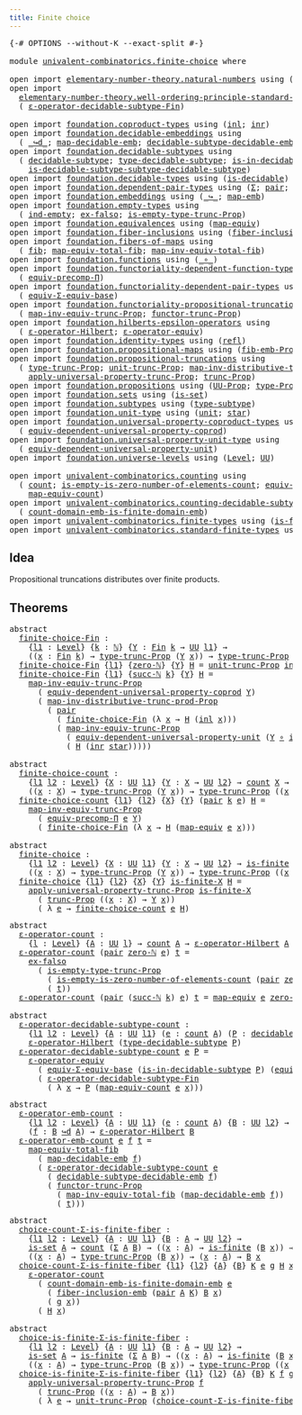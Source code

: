 ```yaml
---
title: Finite choice
---
```


<pre class="Agda"><a id="39" class="Symbol">{-#</a> <a id="43" class="Keyword">OPTIONS</a> <a id="51" class="Pragma">--without-K</a> <a id="63" class="Pragma">--exact-split</a> <a id="77" class="Symbol">#-}</a>

<a id="82" class="Keyword">module</a> <a id="89" href="univalent-combinatorics.finite-choice.html" class="Module">univalent-combinatorics.finite-choice</a> <a id="127" class="Keyword">where</a>

<a id="134" class="Keyword">open</a> <a id="139" class="Keyword">import</a> <a id="146" href="elementary-number-theory.natural-numbers.html" class="Module">elementary-number-theory.natural-numbers</a> <a id="187" class="Keyword">using</a> <a id="193" class="Symbol">(</a><a id="194" href="elementary-number-theory.natural-numbers.html#1444" class="Datatype">ℕ</a><a id="195" class="Symbol">;</a> <a id="197" href="elementary-number-theory.natural-numbers.html#1465" class="InductiveConstructor">zero-ℕ</a><a id="203" class="Symbol">;</a> <a id="205" href="elementary-number-theory.natural-numbers.html#1478" class="InductiveConstructor">succ-ℕ</a><a id="211" class="Symbol">)</a>
<a id="213" class="Keyword">open</a> <a id="218" class="Keyword">import</a>
  <a id="227" href="elementary-number-theory.well-ordering-principle-standard-finite-types.html" class="Module">elementary-number-theory.well-ordering-principle-standard-finite-types</a> <a id="298" class="Keyword">using</a>
  <a id="306" class="Symbol">(</a> <a id="308" href="elementary-number-theory.well-ordering-principle-standard-finite-types.html#8077" class="Function">ε-operator-decidable-subtype-Fin</a><a id="340" class="Symbol">)</a>

<a id="343" class="Keyword">open</a> <a id="348" class="Keyword">import</a> <a id="355" href="foundation.coproduct-types.html" class="Module">foundation.coproduct-types</a> <a id="382" class="Keyword">using</a> <a id="388" class="Symbol">(</a><a id="389" href="foundation.coproduct-types.html#1239" class="InductiveConstructor">inl</a><a id="392" class="Symbol">;</a> <a id="394" href="foundation.coproduct-types.html#1262" class="InductiveConstructor">inr</a><a id="397" class="Symbol">)</a>
<a id="399" class="Keyword">open</a> <a id="404" class="Keyword">import</a> <a id="411" href="foundation.decidable-embeddings.html" class="Module">foundation.decidable-embeddings</a> <a id="443" class="Keyword">using</a>
  <a id="451" class="Symbol">(</a> <a id="453" href="foundation.decidable-embeddings.html#3738" class="Function Operator">_↪d_</a><a id="457" class="Symbol">;</a> <a id="459" href="foundation.decidable-embeddings.html#3839" class="Function">map-decidable-emb</a><a id="476" class="Symbol">;</a> <a id="478" href="foundation.decidable-embeddings.html#6077" class="Function">decidable-subtype-decidable-emb</a><a id="509" class="Symbol">)</a>
<a id="511" class="Keyword">open</a> <a id="516" class="Keyword">import</a> <a id="523" href="foundation.decidable-subtypes.html" class="Module">foundation.decidable-subtypes</a> <a id="553" class="Keyword">using</a>
  <a id="561" class="Symbol">(</a> <a id="563" href="foundation.decidable-subtypes.html#1705" class="Function">decidable-subtype</a><a id="580" class="Symbol">;</a> <a id="582" href="foundation.decidable-subtypes.html#2693" class="Function">type-decidable-subtype</a><a id="604" class="Symbol">;</a> <a id="606" href="foundation.decidable-subtypes.html#2272" class="Function">is-in-decidable-subtype</a><a id="629" class="Symbol">;</a>
    <a id="635" href="foundation.decidable-subtypes.html#2073" class="Function">is-decidable-subtype-subtype-decidable-subtype</a><a id="681" class="Symbol">)</a>
<a id="683" class="Keyword">open</a> <a id="688" class="Keyword">import</a> <a id="695" href="foundation.decidable-types.html" class="Module">foundation.decidable-types</a> <a id="722" class="Keyword">using</a> <a id="728" class="Symbol">(</a><a id="729" href="foundation.decidable-types.html#1905" class="Function">is-decidable</a><a id="741" class="Symbol">)</a>
<a id="743" class="Keyword">open</a> <a id="748" class="Keyword">import</a> <a id="755" href="foundation.dependent-pair-types.html" class="Module">foundation.dependent-pair-types</a> <a id="787" class="Keyword">using</a> <a id="793" class="Symbol">(</a><a id="794" href="foundation-core.dependent-pair-types.html#502" class="Record">Σ</a><a id="795" class="Symbol">;</a> <a id="797" href="foundation-core.dependent-pair-types.html#575" class="InductiveConstructor">pair</a><a id="801" class="Symbol">;</a> <a id="803" href="foundation-core.dependent-pair-types.html#592" class="Field">pr1</a><a id="806" class="Symbol">;</a> <a id="808" href="foundation-core.dependent-pair-types.html#604" class="Field">pr2</a><a id="811" class="Symbol">)</a>
<a id="813" class="Keyword">open</a> <a id="818" class="Keyword">import</a> <a id="825" href="foundation.embeddings.html" class="Module">foundation.embeddings</a> <a id="847" class="Keyword">using</a> <a id="853" class="Symbol">(</a><a id="854" href="foundation-core.embeddings.html#1061" class="Function Operator">_↪_</a><a id="857" class="Symbol">;</a> <a id="859" href="foundation-core.embeddings.html#1204" class="Function">map-emb</a><a id="866" class="Symbol">)</a>
<a id="868" class="Keyword">open</a> <a id="873" class="Keyword">import</a> <a id="880" href="foundation.empty-types.html" class="Module">foundation.empty-types</a> <a id="903" class="Keyword">using</a>
  <a id="911" class="Symbol">(</a> <a id="913" href="foundation-core.empty-types.html#1068" class="Function">ind-empty</a><a id="922" class="Symbol">;</a> <a id="924" href="foundation-core.empty-types.html#1147" class="Function">ex-falso</a><a id="932" class="Symbol">;</a> <a id="934" href="foundation.empty-types.html#2073" class="Function">is-empty-type-trunc-Prop</a><a id="958" class="Symbol">)</a>
<a id="960" class="Keyword">open</a> <a id="965" class="Keyword">import</a> <a id="972" href="foundation.equivalences.html" class="Module">foundation.equivalences</a> <a id="996" class="Keyword">using</a> <a id="1002" class="Symbol">(</a><a id="1003" href="foundation-core.equivalences.html#1808" class="Function">map-equiv</a><a id="1012" class="Symbol">)</a>
<a id="1014" class="Keyword">open</a> <a id="1019" class="Keyword">import</a> <a id="1026" href="foundation.fiber-inclusions.html" class="Module">foundation.fiber-inclusions</a> <a id="1054" class="Keyword">using</a> <a id="1060" class="Symbol">(</a><a id="1061" href="foundation.fiber-inclusions.html#4329" class="Function">fiber-inclusion-emb</a><a id="1080" class="Symbol">)</a>
<a id="1082" class="Keyword">open</a> <a id="1087" class="Keyword">import</a> <a id="1094" href="foundation.fibers-of-maps.html" class="Module">foundation.fibers-of-maps</a> <a id="1120" class="Keyword">using</a>
  <a id="1128" class="Symbol">(</a> <a id="1130" href="foundation-core.fibers-of-maps.html#929" class="Function">fib</a><a id="1133" class="Symbol">;</a> <a id="1135" href="foundation-core.fibers-of-maps.html#4156" class="Function">map-equiv-total-fib</a><a id="1154" class="Symbol">;</a> <a id="1156" href="foundation-core.fibers-of-maps.html#4356" class="Function">map-inv-equiv-total-fib</a><a id="1179" class="Symbol">)</a>
<a id="1181" class="Keyword">open</a> <a id="1186" class="Keyword">import</a> <a id="1193" href="foundation.functions.html" class="Module">foundation.functions</a> <a id="1214" class="Keyword">using</a> <a id="1220" class="Symbol">(</a><a id="1221" href="foundation-core.functions.html#407" class="Function Operator">_∘_</a><a id="1224" class="Symbol">)</a>
<a id="1226" class="Keyword">open</a> <a id="1231" class="Keyword">import</a> <a id="1238" href="foundation.functoriality-dependent-function-types.html" class="Module">foundation.functoriality-dependent-function-types</a> <a id="1288" class="Keyword">using</a>
  <a id="1296" class="Symbol">(</a> <a id="1298" href="foundation-core.functoriality-dependent-function-types.html#3822" class="Function">equiv-precomp-Π</a><a id="1313" class="Symbol">)</a>
<a id="1315" class="Keyword">open</a> <a id="1320" class="Keyword">import</a> <a id="1327" href="foundation.functoriality-dependent-pair-types.html" class="Module">foundation.functoriality-dependent-pair-types</a> <a id="1373" class="Keyword">using</a>
  <a id="1381" class="Symbol">(</a> <a id="1383" href="foundation-core.functoriality-dependent-pair-types.html#9501" class="Function">equiv-Σ-equiv-base</a><a id="1401" class="Symbol">)</a>
<a id="1403" class="Keyword">open</a> <a id="1408" class="Keyword">import</a> <a id="1415" href="foundation.functoriality-propositional-truncation.html" class="Module">foundation.functoriality-propositional-truncation</a> <a id="1465" class="Keyword">using</a>
  <a id="1473" class="Symbol">(</a> <a id="1475" href="foundation.functoriality-propositional-truncation.html#3489" class="Function">map-inv-equiv-trunc-Prop</a><a id="1499" class="Symbol">;</a> <a id="1501" href="foundation.functoriality-propositional-truncation.html#1451" class="Function">functor-trunc-Prop</a><a id="1519" class="Symbol">)</a>
<a id="1521" class="Keyword">open</a> <a id="1526" class="Keyword">import</a> <a id="1533" href="foundation.hilberts-epsilon-operators.html" class="Module">foundation.hilberts-epsilon-operators</a> <a id="1571" class="Keyword">using</a>
  <a id="1579" class="Symbol">(</a> <a id="1581" href="foundation.hilberts-epsilon-operators.html#679" class="Function">ε-operator-Hilbert</a><a id="1599" class="Symbol">;</a> <a id="1601" href="foundation.hilberts-epsilon-operators.html#875" class="Function">ε-operator-equiv</a><a id="1617" class="Symbol">)</a>
<a id="1619" class="Keyword">open</a> <a id="1624" class="Keyword">import</a> <a id="1631" href="foundation.identity-types.html" class="Module">foundation.identity-types</a> <a id="1657" class="Keyword">using</a> <a id="1663" class="Symbol">(</a><a id="1664" href="foundation-core.identity-types.html#1807" class="InductiveConstructor">refl</a><a id="1668" class="Symbol">)</a>
<a id="1670" class="Keyword">open</a> <a id="1675" class="Keyword">import</a> <a id="1682" href="foundation.propositional-maps.html" class="Module">foundation.propositional-maps</a> <a id="1712" class="Keyword">using</a> <a id="1718" class="Symbol">(</a><a id="1719" href="foundation-core.propositional-maps.html#2460" class="Function">fib-emb-Prop</a><a id="1731" class="Symbol">)</a>
<a id="1733" class="Keyword">open</a> <a id="1738" class="Keyword">import</a> <a id="1745" href="foundation.propositional-truncations.html" class="Module">foundation.propositional-truncations</a> <a id="1782" class="Keyword">using</a>
  <a id="1790" class="Symbol">(</a> <a id="1792" href="foundation.propositional-truncations.html#2012" class="Function">type-trunc-Prop</a><a id="1807" class="Symbol">;</a> <a id="1809" href="foundation.propositional-truncations.html#2096" class="Function">unit-trunc-Prop</a><a id="1824" class="Symbol">;</a> <a id="1826" href="foundation.propositional-truncations.html#9561" class="Function">map-inv-distributive-trunc-prod-Prop</a><a id="1862" class="Symbol">;</a>
    <a id="1868" href="foundation.propositional-truncations.html#5581" class="Function">apply-universal-property-trunc-Prop</a><a id="1903" class="Symbol">;</a> <a id="1905" href="foundation.propositional-truncations.html#2510" class="Function">trunc-Prop</a><a id="1915" class="Symbol">)</a>
<a id="1917" class="Keyword">open</a> <a id="1922" class="Keyword">import</a> <a id="1929" href="foundation.propositions.html" class="Module">foundation.propositions</a> <a id="1953" class="Keyword">using</a> <a id="1959" class="Symbol">(</a><a id="1960" href="foundation-core.propositions.html#1380" class="Function">UU-Prop</a><a id="1967" class="Symbol">;</a> <a id="1969" href="foundation-core.propositions.html#1482" class="Function">type-Prop</a><a id="1978" class="Symbol">)</a>
<a id="1980" class="Keyword">open</a> <a id="1985" class="Keyword">import</a> <a id="1992" href="foundation.sets.html" class="Module">foundation.sets</a> <a id="2008" class="Keyword">using</a> <a id="2014" class="Symbol">(</a><a id="2015" href="foundation-core.sets.html#1100" class="Function">is-set</a><a id="2021" class="Symbol">)</a>
<a id="2023" class="Keyword">open</a> <a id="2028" class="Keyword">import</a> <a id="2035" href="foundation.subtypes.html" class="Module">foundation.subtypes</a> <a id="2055" class="Keyword">using</a> <a id="2061" class="Symbol">(</a><a id="2062" href="foundation-core.subtypes.html#2542" class="Function">type-subtype</a><a id="2074" class="Symbol">)</a>
<a id="2076" class="Keyword">open</a> <a id="2081" class="Keyword">import</a> <a id="2088" href="foundation.unit-type.html" class="Module">foundation.unit-type</a> <a id="2109" class="Keyword">using</a> <a id="2115" class="Symbol">(</a><a id="2116" href="foundation.unit-type.html#1075" class="Datatype">unit</a><a id="2120" class="Symbol">;</a> <a id="2122" href="foundation.unit-type.html#1099" class="InductiveConstructor">star</a><a id="2126" class="Symbol">)</a>
<a id="2128" class="Keyword">open</a> <a id="2133" class="Keyword">import</a> <a id="2140" href="foundation.universal-property-coproduct-types.html" class="Module">foundation.universal-property-coproduct-types</a> <a id="2186" class="Keyword">using</a>
  <a id="2194" class="Symbol">(</a> <a id="2196" href="foundation.universal-property-coproduct-types.html#1636" class="Function">equiv-dependent-universal-property-coprod</a><a id="2237" class="Symbol">)</a>
<a id="2239" class="Keyword">open</a> <a id="2244" class="Keyword">import</a> <a id="2251" href="foundation.universal-property-unit-type.html" class="Module">foundation.universal-property-unit-type</a> <a id="2291" class="Keyword">using</a>
  <a id="2299" class="Symbol">(</a> <a id="2301" href="foundation.universal-property-unit-type.html#1671" class="Function">equiv-dependent-universal-property-unit</a><a id="2340" class="Symbol">)</a>
<a id="2342" class="Keyword">open</a> <a id="2347" class="Keyword">import</a> <a id="2354" href="foundation.universe-levels.html" class="Module">foundation.universe-levels</a> <a id="2381" class="Keyword">using</a> <a id="2387" class="Symbol">(</a><a id="2388" href="Agda.Primitive.html#597" class="Postulate">Level</a><a id="2393" class="Symbol">;</a> <a id="2395" href="foundation-core.universe-levels.html#222" class="Primitive">UU</a><a id="2397" class="Symbol">)</a>

<a id="2400" class="Keyword">open</a> <a id="2405" class="Keyword">import</a> <a id="2412" href="univalent-combinatorics.counting.html" class="Module">univalent-combinatorics.counting</a> <a id="2445" class="Keyword">using</a>
  <a id="2453" class="Symbol">(</a> <a id="2455" href="univalent-combinatorics.counting.html#1901" class="Function">count</a><a id="2460" class="Symbol">;</a> <a id="2462" href="univalent-combinatorics.counting.html#4160" class="Function">is-empty-is-zero-number-of-elements-count</a><a id="2503" class="Symbol">;</a> <a id="2505" href="univalent-combinatorics.counting.html#2098" class="Function">equiv-count</a><a id="2516" class="Symbol">;</a>
    <a id="2522" href="univalent-combinatorics.counting.html#2172" class="Function">map-equiv-count</a><a id="2537" class="Symbol">)</a>
<a id="2539" class="Keyword">open</a> <a id="2544" class="Keyword">import</a> <a id="2551" href="univalent-combinatorics.counting-decidable-subtypes.html" class="Module">univalent-combinatorics.counting-decidable-subtypes</a> <a id="2603" class="Keyword">using</a>
  <a id="2611" class="Symbol">(</a> <a id="2613" href="univalent-combinatorics.counting-decidable-subtypes.html#6606" class="Function">count-domain-emb-is-finite-domain-emb</a><a id="2650" class="Symbol">)</a>
<a id="2652" class="Keyword">open</a> <a id="2657" class="Keyword">import</a> <a id="2664" href="univalent-combinatorics.finite-types.html" class="Module">univalent-combinatorics.finite-types</a> <a id="2701" class="Keyword">using</a> <a id="2707" class="Symbol">(</a><a id="2708" href="univalent-combinatorics.finite-types.html#4248" class="Function">is-finite</a><a id="2717" class="Symbol">)</a>
<a id="2719" class="Keyword">open</a> <a id="2724" class="Keyword">import</a> <a id="2731" href="univalent-combinatorics.standard-finite-types.html" class="Module">univalent-combinatorics.standard-finite-types</a> <a id="2777" class="Keyword">using</a> <a id="2783" class="Symbol">(</a><a id="2784" href="univalent-combinatorics.standard-finite-types.html#2149" class="Function">Fin</a><a id="2787" class="Symbol">;</a> <a id="2789" href="univalent-combinatorics.standard-finite-types.html#7083" class="Function">zero-Fin</a><a id="2797" class="Symbol">)</a>
</pre>
## Idea

Propositional truncations distributes over finite products.

## Theorems

<pre class="Agda"><a id="2895" class="Keyword">abstract</a>
  <a id="finite-choice-Fin"></a><a id="2906" href="univalent-combinatorics.finite-choice.html#2906" class="Function">finite-choice-Fin</a> <a id="2924" class="Symbol">:</a>
    <a id="2930" class="Symbol">{</a><a id="2931" href="univalent-combinatorics.finite-choice.html#2931" class="Bound">l1</a> <a id="2934" class="Symbol">:</a> <a id="2936" href="Agda.Primitive.html#597" class="Postulate">Level</a><a id="2941" class="Symbol">}</a> <a id="2943" class="Symbol">{</a><a id="2944" href="univalent-combinatorics.finite-choice.html#2944" class="Bound">k</a> <a id="2946" class="Symbol">:</a> <a id="2948" href="elementary-number-theory.natural-numbers.html#1444" class="Datatype">ℕ</a><a id="2949" class="Symbol">}</a> <a id="2951" class="Symbol">{</a><a id="2952" href="univalent-combinatorics.finite-choice.html#2952" class="Bound">Y</a> <a id="2954" class="Symbol">:</a> <a id="2956" href="univalent-combinatorics.standard-finite-types.html#2149" class="Function">Fin</a> <a id="2960" href="univalent-combinatorics.finite-choice.html#2944" class="Bound">k</a> <a id="2962" class="Symbol">→</a> <a id="2964" href="foundation-core.universe-levels.html#222" class="Primitive">UU</a> <a id="2967" href="univalent-combinatorics.finite-choice.html#2931" class="Bound">l1</a><a id="2969" class="Symbol">}</a> <a id="2971" class="Symbol">→</a>
    <a id="2977" class="Symbol">((</a><a id="2979" href="univalent-combinatorics.finite-choice.html#2979" class="Bound">x</a> <a id="2981" class="Symbol">:</a> <a id="2983" href="univalent-combinatorics.standard-finite-types.html#2149" class="Function">Fin</a> <a id="2987" href="univalent-combinatorics.finite-choice.html#2944" class="Bound">k</a><a id="2988" class="Symbol">)</a> <a id="2990" class="Symbol">→</a> <a id="2992" href="foundation.propositional-truncations.html#2012" class="Function">type-trunc-Prop</a> <a id="3008" class="Symbol">(</a><a id="3009" href="univalent-combinatorics.finite-choice.html#2952" class="Bound">Y</a> <a id="3011" href="univalent-combinatorics.finite-choice.html#2979" class="Bound">x</a><a id="3012" class="Symbol">))</a> <a id="3015" class="Symbol">→</a> <a id="3017" href="foundation.propositional-truncations.html#2012" class="Function">type-trunc-Prop</a> <a id="3033" class="Symbol">((</a><a id="3035" href="univalent-combinatorics.finite-choice.html#3035" class="Bound">x</a> <a id="3037" class="Symbol">:</a> <a id="3039" href="univalent-combinatorics.standard-finite-types.html#2149" class="Function">Fin</a> <a id="3043" href="univalent-combinatorics.finite-choice.html#2944" class="Bound">k</a><a id="3044" class="Symbol">)</a> <a id="3046" class="Symbol">→</a> <a id="3048" href="univalent-combinatorics.finite-choice.html#2952" class="Bound">Y</a> <a id="3050" href="univalent-combinatorics.finite-choice.html#3035" class="Bound">x</a><a id="3051" class="Symbol">)</a>
  <a id="3055" href="univalent-combinatorics.finite-choice.html#2906" class="Function">finite-choice-Fin</a> <a id="3073" class="Symbol">{</a><a id="3074" href="univalent-combinatorics.finite-choice.html#3074" class="Bound">l1</a><a id="3076" class="Symbol">}</a> <a id="3078" class="Symbol">{</a><a id="3079" href="elementary-number-theory.natural-numbers.html#1465" class="InductiveConstructor">zero-ℕ</a><a id="3085" class="Symbol">}</a> <a id="3087" class="Symbol">{</a><a id="3088" href="univalent-combinatorics.finite-choice.html#3088" class="Bound">Y</a><a id="3089" class="Symbol">}</a> <a id="3091" href="univalent-combinatorics.finite-choice.html#3091" class="Bound">H</a> <a id="3093" class="Symbol">=</a> <a id="3095" href="foundation.propositional-truncations.html#2096" class="Function">unit-trunc-Prop</a> <a id="3111" href="foundation-core.empty-types.html#1068" class="Function">ind-empty</a>
  <a id="3123" href="univalent-combinatorics.finite-choice.html#2906" class="Function">finite-choice-Fin</a> <a id="3141" class="Symbol">{</a><a id="3142" href="univalent-combinatorics.finite-choice.html#3142" class="Bound">l1</a><a id="3144" class="Symbol">}</a> <a id="3146" class="Symbol">{</a><a id="3147" href="elementary-number-theory.natural-numbers.html#1478" class="InductiveConstructor">succ-ℕ</a> <a id="3154" href="univalent-combinatorics.finite-choice.html#3154" class="Bound">k</a><a id="3155" class="Symbol">}</a> <a id="3157" class="Symbol">{</a><a id="3158" href="univalent-combinatorics.finite-choice.html#3158" class="Bound">Y</a><a id="3159" class="Symbol">}</a> <a id="3161" href="univalent-combinatorics.finite-choice.html#3161" class="Bound">H</a> <a id="3163" class="Symbol">=</a>
    <a id="3169" href="foundation.functoriality-propositional-truncation.html#3489" class="Function">map-inv-equiv-trunc-Prop</a>
      <a id="3200" class="Symbol">(</a> <a id="3202" href="foundation.universal-property-coproduct-types.html#1636" class="Function">equiv-dependent-universal-property-coprod</a> <a id="3244" href="univalent-combinatorics.finite-choice.html#3158" class="Bound">Y</a><a id="3245" class="Symbol">)</a>
      <a id="3253" class="Symbol">(</a> <a id="3255" href="foundation.propositional-truncations.html#9561" class="Function">map-inv-distributive-trunc-prod-Prop</a>
        <a id="3300" class="Symbol">(</a> <a id="3302" href="foundation-core.dependent-pair-types.html#575" class="InductiveConstructor">pair</a>
          <a id="3317" class="Symbol">(</a> <a id="3319" href="univalent-combinatorics.finite-choice.html#2906" class="Function">finite-choice-Fin</a> <a id="3337" class="Symbol">(λ</a> <a id="3340" href="univalent-combinatorics.finite-choice.html#3340" class="Bound">x</a> <a id="3342" class="Symbol">→</a> <a id="3344" href="univalent-combinatorics.finite-choice.html#3161" class="Bound">H</a> <a id="3346" class="Symbol">(</a><a id="3347" href="foundation.coproduct-types.html#1239" class="InductiveConstructor">inl</a> <a id="3351" href="univalent-combinatorics.finite-choice.html#3340" class="Bound">x</a><a id="3352" class="Symbol">)))</a>
          <a id="3366" class="Symbol">(</a> <a id="3368" href="foundation.functoriality-propositional-truncation.html#3489" class="Function">map-inv-equiv-trunc-Prop</a>
            <a id="3405" class="Symbol">(</a> <a id="3407" href="foundation.universal-property-unit-type.html#1671" class="Function">equiv-dependent-universal-property-unit</a> <a id="3447" class="Symbol">(</a><a id="3448" href="univalent-combinatorics.finite-choice.html#3158" class="Bound">Y</a> <a id="3450" href="foundation-core.functions.html#407" class="Function Operator">∘</a> <a id="3452" href="foundation.coproduct-types.html#1262" class="InductiveConstructor">inr</a><a id="3455" class="Symbol">))</a>
            <a id="3470" class="Symbol">(</a> <a id="3472" href="univalent-combinatorics.finite-choice.html#3161" class="Bound">H</a> <a id="3474" class="Symbol">(</a><a id="3475" href="foundation.coproduct-types.html#1262" class="InductiveConstructor">inr</a> <a id="3479" href="foundation.unit-type.html#1099" class="InductiveConstructor">star</a><a id="3483" class="Symbol">)))))</a>

<a id="3490" class="Keyword">abstract</a>
  <a id="finite-choice-count"></a><a id="3501" href="univalent-combinatorics.finite-choice.html#3501" class="Function">finite-choice-count</a> <a id="3521" class="Symbol">:</a>
    <a id="3527" class="Symbol">{</a><a id="3528" href="univalent-combinatorics.finite-choice.html#3528" class="Bound">l1</a> <a id="3531" href="univalent-combinatorics.finite-choice.html#3531" class="Bound">l2</a> <a id="3534" class="Symbol">:</a> <a id="3536" href="Agda.Primitive.html#597" class="Postulate">Level</a><a id="3541" class="Symbol">}</a> <a id="3543" class="Symbol">{</a><a id="3544" href="univalent-combinatorics.finite-choice.html#3544" class="Bound">X</a> <a id="3546" class="Symbol">:</a> <a id="3548" href="foundation-core.universe-levels.html#222" class="Primitive">UU</a> <a id="3551" href="univalent-combinatorics.finite-choice.html#3528" class="Bound">l1</a><a id="3553" class="Symbol">}</a> <a id="3555" class="Symbol">{</a><a id="3556" href="univalent-combinatorics.finite-choice.html#3556" class="Bound">Y</a> <a id="3558" class="Symbol">:</a> <a id="3560" href="univalent-combinatorics.finite-choice.html#3544" class="Bound">X</a> <a id="3562" class="Symbol">→</a> <a id="3564" href="foundation-core.universe-levels.html#222" class="Primitive">UU</a> <a id="3567" href="univalent-combinatorics.finite-choice.html#3531" class="Bound">l2</a><a id="3569" class="Symbol">}</a> <a id="3571" class="Symbol">→</a> <a id="3573" href="univalent-combinatorics.counting.html#1901" class="Function">count</a> <a id="3579" href="univalent-combinatorics.finite-choice.html#3544" class="Bound">X</a> <a id="3581" class="Symbol">→</a>
    <a id="3587" class="Symbol">((</a><a id="3589" href="univalent-combinatorics.finite-choice.html#3589" class="Bound">x</a> <a id="3591" class="Symbol">:</a> <a id="3593" href="univalent-combinatorics.finite-choice.html#3544" class="Bound">X</a><a id="3594" class="Symbol">)</a> <a id="3596" class="Symbol">→</a> <a id="3598" href="foundation.propositional-truncations.html#2012" class="Function">type-trunc-Prop</a> <a id="3614" class="Symbol">(</a><a id="3615" href="univalent-combinatorics.finite-choice.html#3556" class="Bound">Y</a> <a id="3617" href="univalent-combinatorics.finite-choice.html#3589" class="Bound">x</a><a id="3618" class="Symbol">))</a> <a id="3621" class="Symbol">→</a> <a id="3623" href="foundation.propositional-truncations.html#2012" class="Function">type-trunc-Prop</a> <a id="3639" class="Symbol">((</a><a id="3641" href="univalent-combinatorics.finite-choice.html#3641" class="Bound">x</a> <a id="3643" class="Symbol">:</a> <a id="3645" href="univalent-combinatorics.finite-choice.html#3544" class="Bound">X</a><a id="3646" class="Symbol">)</a> <a id="3648" class="Symbol">→</a> <a id="3650" href="univalent-combinatorics.finite-choice.html#3556" class="Bound">Y</a> <a id="3652" href="univalent-combinatorics.finite-choice.html#3641" class="Bound">x</a><a id="3653" class="Symbol">)</a>
  <a id="3657" href="univalent-combinatorics.finite-choice.html#3501" class="Function">finite-choice-count</a> <a id="3677" class="Symbol">{</a><a id="3678" href="univalent-combinatorics.finite-choice.html#3678" class="Bound">l1</a><a id="3680" class="Symbol">}</a> <a id="3682" class="Symbol">{</a><a id="3683" href="univalent-combinatorics.finite-choice.html#3683" class="Bound">l2</a><a id="3685" class="Symbol">}</a> <a id="3687" class="Symbol">{</a><a id="3688" href="univalent-combinatorics.finite-choice.html#3688" class="Bound">X</a><a id="3689" class="Symbol">}</a> <a id="3691" class="Symbol">{</a><a id="3692" href="univalent-combinatorics.finite-choice.html#3692" class="Bound">Y</a><a id="3693" class="Symbol">}</a> <a id="3695" class="Symbol">(</a><a id="3696" href="foundation-core.dependent-pair-types.html#575" class="InductiveConstructor">pair</a> <a id="3701" href="univalent-combinatorics.finite-choice.html#3701" class="Bound">k</a> <a id="3703" href="univalent-combinatorics.finite-choice.html#3703" class="Bound">e</a><a id="3704" class="Symbol">)</a> <a id="3706" href="univalent-combinatorics.finite-choice.html#3706" class="Bound">H</a> <a id="3708" class="Symbol">=</a>
    <a id="3714" href="foundation.functoriality-propositional-truncation.html#3489" class="Function">map-inv-equiv-trunc-Prop</a>
      <a id="3745" class="Symbol">(</a> <a id="3747" href="foundation-core.functoriality-dependent-function-types.html#3822" class="Function">equiv-precomp-Π</a> <a id="3763" href="univalent-combinatorics.finite-choice.html#3703" class="Bound">e</a> <a id="3765" href="univalent-combinatorics.finite-choice.html#3692" class="Bound">Y</a><a id="3766" class="Symbol">)</a>
      <a id="3774" class="Symbol">(</a> <a id="3776" href="univalent-combinatorics.finite-choice.html#2906" class="Function">finite-choice-Fin</a> <a id="3794" class="Symbol">(λ</a> <a id="3797" href="univalent-combinatorics.finite-choice.html#3797" class="Bound">x</a> <a id="3799" class="Symbol">→</a> <a id="3801" href="univalent-combinatorics.finite-choice.html#3706" class="Bound">H</a> <a id="3803" class="Symbol">(</a><a id="3804" href="foundation-core.equivalences.html#1808" class="Function">map-equiv</a> <a id="3814" href="univalent-combinatorics.finite-choice.html#3703" class="Bound">e</a> <a id="3816" href="univalent-combinatorics.finite-choice.html#3797" class="Bound">x</a><a id="3817" class="Symbol">)))</a>

<a id="3822" class="Keyword">abstract</a>
  <a id="finite-choice"></a><a id="3833" href="univalent-combinatorics.finite-choice.html#3833" class="Function">finite-choice</a> <a id="3847" class="Symbol">:</a>
    <a id="3853" class="Symbol">{</a><a id="3854" href="univalent-combinatorics.finite-choice.html#3854" class="Bound">l1</a> <a id="3857" href="univalent-combinatorics.finite-choice.html#3857" class="Bound">l2</a> <a id="3860" class="Symbol">:</a> <a id="3862" href="Agda.Primitive.html#597" class="Postulate">Level</a><a id="3867" class="Symbol">}</a> <a id="3869" class="Symbol">{</a><a id="3870" href="univalent-combinatorics.finite-choice.html#3870" class="Bound">X</a> <a id="3872" class="Symbol">:</a> <a id="3874" href="foundation-core.universe-levels.html#222" class="Primitive">UU</a> <a id="3877" href="univalent-combinatorics.finite-choice.html#3854" class="Bound">l1</a><a id="3879" class="Symbol">}</a> <a id="3881" class="Symbol">{</a><a id="3882" href="univalent-combinatorics.finite-choice.html#3882" class="Bound">Y</a> <a id="3884" class="Symbol">:</a> <a id="3886" href="univalent-combinatorics.finite-choice.html#3870" class="Bound">X</a> <a id="3888" class="Symbol">→</a> <a id="3890" href="foundation-core.universe-levels.html#222" class="Primitive">UU</a> <a id="3893" href="univalent-combinatorics.finite-choice.html#3857" class="Bound">l2</a><a id="3895" class="Symbol">}</a> <a id="3897" class="Symbol">→</a> <a id="3899" href="univalent-combinatorics.finite-types.html#4248" class="Function">is-finite</a> <a id="3909" href="univalent-combinatorics.finite-choice.html#3870" class="Bound">X</a> <a id="3911" class="Symbol">→</a>
    <a id="3917" class="Symbol">((</a><a id="3919" href="univalent-combinatorics.finite-choice.html#3919" class="Bound">x</a> <a id="3921" class="Symbol">:</a> <a id="3923" href="univalent-combinatorics.finite-choice.html#3870" class="Bound">X</a><a id="3924" class="Symbol">)</a> <a id="3926" class="Symbol">→</a> <a id="3928" href="foundation.propositional-truncations.html#2012" class="Function">type-trunc-Prop</a> <a id="3944" class="Symbol">(</a><a id="3945" href="univalent-combinatorics.finite-choice.html#3882" class="Bound">Y</a> <a id="3947" href="univalent-combinatorics.finite-choice.html#3919" class="Bound">x</a><a id="3948" class="Symbol">))</a> <a id="3951" class="Symbol">→</a> <a id="3953" href="foundation.propositional-truncations.html#2012" class="Function">type-trunc-Prop</a> <a id="3969" class="Symbol">((</a><a id="3971" href="univalent-combinatorics.finite-choice.html#3971" class="Bound">x</a> <a id="3973" class="Symbol">:</a> <a id="3975" href="univalent-combinatorics.finite-choice.html#3870" class="Bound">X</a><a id="3976" class="Symbol">)</a> <a id="3978" class="Symbol">→</a> <a id="3980" href="univalent-combinatorics.finite-choice.html#3882" class="Bound">Y</a> <a id="3982" href="univalent-combinatorics.finite-choice.html#3971" class="Bound">x</a><a id="3983" class="Symbol">)</a>
  <a id="3987" href="univalent-combinatorics.finite-choice.html#3833" class="Function">finite-choice</a> <a id="4001" class="Symbol">{</a><a id="4002" href="univalent-combinatorics.finite-choice.html#4002" class="Bound">l1</a><a id="4004" class="Symbol">}</a> <a id="4006" class="Symbol">{</a><a id="4007" href="univalent-combinatorics.finite-choice.html#4007" class="Bound">l2</a><a id="4009" class="Symbol">}</a> <a id="4011" class="Symbol">{</a><a id="4012" href="univalent-combinatorics.finite-choice.html#4012" class="Bound">X</a><a id="4013" class="Symbol">}</a> <a id="4015" class="Symbol">{</a><a id="4016" href="univalent-combinatorics.finite-choice.html#4016" class="Bound">Y</a><a id="4017" class="Symbol">}</a> <a id="4019" href="univalent-combinatorics.finite-choice.html#4019" class="Bound">is-finite-X</a> <a id="4031" href="univalent-combinatorics.finite-choice.html#4031" class="Bound">H</a> <a id="4033" class="Symbol">=</a>
    <a id="4039" href="foundation.propositional-truncations.html#5581" class="Function">apply-universal-property-trunc-Prop</a> <a id="4075" href="univalent-combinatorics.finite-choice.html#4019" class="Bound">is-finite-X</a>
      <a id="4093" class="Symbol">(</a> <a id="4095" href="foundation.propositional-truncations.html#2510" class="Function">trunc-Prop</a> <a id="4106" class="Symbol">((</a><a id="4108" href="univalent-combinatorics.finite-choice.html#4108" class="Bound">x</a> <a id="4110" class="Symbol">:</a> <a id="4112" href="univalent-combinatorics.finite-choice.html#4012" class="Bound">X</a><a id="4113" class="Symbol">)</a> <a id="4115" class="Symbol">→</a> <a id="4117" href="univalent-combinatorics.finite-choice.html#4016" class="Bound">Y</a> <a id="4119" href="univalent-combinatorics.finite-choice.html#4108" class="Bound">x</a><a id="4120" class="Symbol">))</a>
      <a id="4129" class="Symbol">(</a> <a id="4131" class="Symbol">λ</a> <a id="4133" href="univalent-combinatorics.finite-choice.html#4133" class="Bound">e</a> <a id="4135" class="Symbol">→</a> <a id="4137" href="univalent-combinatorics.finite-choice.html#3501" class="Function">finite-choice-count</a> <a id="4157" href="univalent-combinatorics.finite-choice.html#4133" class="Bound">e</a> <a id="4159" href="univalent-combinatorics.finite-choice.html#4031" class="Bound">H</a><a id="4160" class="Symbol">)</a>
</pre>
<pre class="Agda"><a id="4175" class="Keyword">abstract</a>
  <a id="ε-operator-count"></a><a id="4186" href="univalent-combinatorics.finite-choice.html#4186" class="Function">ε-operator-count</a> <a id="4203" class="Symbol">:</a>
    <a id="4209" class="Symbol">{</a><a id="4210" href="univalent-combinatorics.finite-choice.html#4210" class="Bound">l</a> <a id="4212" class="Symbol">:</a> <a id="4214" href="Agda.Primitive.html#597" class="Postulate">Level</a><a id="4219" class="Symbol">}</a> <a id="4221" class="Symbol">{</a><a id="4222" href="univalent-combinatorics.finite-choice.html#4222" class="Bound">A</a> <a id="4224" class="Symbol">:</a> <a id="4226" href="foundation-core.universe-levels.html#222" class="Primitive">UU</a> <a id="4229" href="univalent-combinatorics.finite-choice.html#4210" class="Bound">l</a><a id="4230" class="Symbol">}</a> <a id="4232" class="Symbol">→</a> <a id="4234" href="univalent-combinatorics.counting.html#1901" class="Function">count</a> <a id="4240" href="univalent-combinatorics.finite-choice.html#4222" class="Bound">A</a> <a id="4242" class="Symbol">→</a> <a id="4244" href="foundation.hilberts-epsilon-operators.html#679" class="Function">ε-operator-Hilbert</a> <a id="4263" href="univalent-combinatorics.finite-choice.html#4222" class="Bound">A</a>
  <a id="4267" href="univalent-combinatorics.finite-choice.html#4186" class="Function">ε-operator-count</a> <a id="4284" class="Symbol">(</a><a id="4285" href="foundation-core.dependent-pair-types.html#575" class="InductiveConstructor">pair</a> <a id="4290" href="elementary-number-theory.natural-numbers.html#1465" class="InductiveConstructor">zero-ℕ</a> <a id="4297" href="univalent-combinatorics.finite-choice.html#4297" class="Bound">e</a><a id="4298" class="Symbol">)</a> <a id="4300" href="univalent-combinatorics.finite-choice.html#4300" class="Bound">t</a> <a id="4302" class="Symbol">=</a>
    <a id="4308" href="foundation-core.empty-types.html#1147" class="Function">ex-falso</a>
      <a id="4323" class="Symbol">(</a> <a id="4325" href="foundation.empty-types.html#2073" class="Function">is-empty-type-trunc-Prop</a>
        <a id="4358" class="Symbol">(</a> <a id="4360" href="univalent-combinatorics.counting.html#4160" class="Function">is-empty-is-zero-number-of-elements-count</a> <a id="4402" class="Symbol">(</a><a id="4403" href="foundation-core.dependent-pair-types.html#575" class="InductiveConstructor">pair</a> <a id="4408" href="elementary-number-theory.natural-numbers.html#1465" class="InductiveConstructor">zero-ℕ</a> <a id="4415" href="univalent-combinatorics.finite-choice.html#4297" class="Bound">e</a><a id="4416" class="Symbol">)</a> <a id="4418" href="foundation-core.identity-types.html#1807" class="InductiveConstructor">refl</a><a id="4422" class="Symbol">)</a>
        <a id="4432" class="Symbol">(</a> <a id="4434" href="univalent-combinatorics.finite-choice.html#4300" class="Bound">t</a><a id="4435" class="Symbol">))</a>
  <a id="4440" href="univalent-combinatorics.finite-choice.html#4186" class="Function">ε-operator-count</a> <a id="4457" class="Symbol">(</a><a id="4458" href="foundation-core.dependent-pair-types.html#575" class="InductiveConstructor">pair</a> <a id="4463" class="Symbol">(</a><a id="4464" href="elementary-number-theory.natural-numbers.html#1478" class="InductiveConstructor">succ-ℕ</a> <a id="4471" href="univalent-combinatorics.finite-choice.html#4471" class="Bound">k</a><a id="4472" class="Symbol">)</a> <a id="4474" href="univalent-combinatorics.finite-choice.html#4474" class="Bound">e</a><a id="4475" class="Symbol">)</a> <a id="4477" href="univalent-combinatorics.finite-choice.html#4477" class="Bound">t</a> <a id="4479" class="Symbol">=</a> <a id="4481" href="foundation-core.equivalences.html#1808" class="Function">map-equiv</a> <a id="4491" href="univalent-combinatorics.finite-choice.html#4474" class="Bound">e</a> <a id="4493" href="univalent-combinatorics.standard-finite-types.html#7083" class="Function">zero-Fin</a>

<a id="4503" class="Keyword">abstract</a>
  <a id="ε-operator-decidable-subtype-count"></a><a id="4514" href="univalent-combinatorics.finite-choice.html#4514" class="Function">ε-operator-decidable-subtype-count</a> <a id="4549" class="Symbol">:</a>
    <a id="4555" class="Symbol">{</a><a id="4556" href="univalent-combinatorics.finite-choice.html#4556" class="Bound">l1</a> <a id="4559" href="univalent-combinatorics.finite-choice.html#4559" class="Bound">l2</a> <a id="4562" class="Symbol">:</a> <a id="4564" href="Agda.Primitive.html#597" class="Postulate">Level</a><a id="4569" class="Symbol">}</a> <a id="4571" class="Symbol">{</a><a id="4572" href="univalent-combinatorics.finite-choice.html#4572" class="Bound">A</a> <a id="4574" class="Symbol">:</a> <a id="4576" href="foundation-core.universe-levels.html#222" class="Primitive">UU</a> <a id="4579" href="univalent-combinatorics.finite-choice.html#4556" class="Bound">l1</a><a id="4581" class="Symbol">}</a> <a id="4583" class="Symbol">(</a><a id="4584" href="univalent-combinatorics.finite-choice.html#4584" class="Bound">e</a> <a id="4586" class="Symbol">:</a> <a id="4588" href="univalent-combinatorics.counting.html#1901" class="Function">count</a> <a id="4594" href="univalent-combinatorics.finite-choice.html#4572" class="Bound">A</a><a id="4595" class="Symbol">)</a> <a id="4597" class="Symbol">(</a><a id="4598" href="univalent-combinatorics.finite-choice.html#4598" class="Bound">P</a> <a id="4600" class="Symbol">:</a> <a id="4602" href="foundation.decidable-subtypes.html#1705" class="Function">decidable-subtype</a> <a id="4620" href="univalent-combinatorics.finite-choice.html#4559" class="Bound">l2</a> <a id="4623" href="univalent-combinatorics.finite-choice.html#4572" class="Bound">A</a><a id="4624" class="Symbol">)</a> <a id="4626" class="Symbol">→</a>
    <a id="4632" href="foundation.hilberts-epsilon-operators.html#679" class="Function">ε-operator-Hilbert</a> <a id="4651" class="Symbol">(</a><a id="4652" href="foundation.decidable-subtypes.html#2693" class="Function">type-decidable-subtype</a> <a id="4675" href="univalent-combinatorics.finite-choice.html#4598" class="Bound">P</a><a id="4676" class="Symbol">)</a>
  <a id="4680" href="univalent-combinatorics.finite-choice.html#4514" class="Function">ε-operator-decidable-subtype-count</a> <a id="4715" href="univalent-combinatorics.finite-choice.html#4715" class="Bound">e</a> <a id="4717" href="univalent-combinatorics.finite-choice.html#4717" class="Bound">P</a> <a id="4719" class="Symbol">=</a>
    <a id="4725" href="foundation.hilberts-epsilon-operators.html#875" class="Function">ε-operator-equiv</a>
      <a id="4748" class="Symbol">(</a> <a id="4750" href="foundation-core.functoriality-dependent-pair-types.html#9501" class="Function">equiv-Σ-equiv-base</a> <a id="4769" class="Symbol">(</a><a id="4770" href="foundation.decidable-subtypes.html#2272" class="Function">is-in-decidable-subtype</a> <a id="4794" href="univalent-combinatorics.finite-choice.html#4717" class="Bound">P</a><a id="4795" class="Symbol">)</a> <a id="4797" class="Symbol">(</a><a id="4798" href="univalent-combinatorics.counting.html#2098" class="Function">equiv-count</a> <a id="4810" href="univalent-combinatorics.finite-choice.html#4715" class="Bound">e</a><a id="4811" class="Symbol">))</a>
      <a id="4820" class="Symbol">(</a> <a id="4822" href="elementary-number-theory.well-ordering-principle-standard-finite-types.html#8077" class="Function">ε-operator-decidable-subtype-Fin</a>
        <a id="4863" class="Symbol">(</a> <a id="4865" class="Symbol">λ</a> <a id="4867" href="univalent-combinatorics.finite-choice.html#4867" class="Bound">x</a> <a id="4869" class="Symbol">→</a> <a id="4871" href="univalent-combinatorics.finite-choice.html#4717" class="Bound">P</a> <a id="4873" class="Symbol">(</a><a id="4874" href="univalent-combinatorics.counting.html#2172" class="Function">map-equiv-count</a> <a id="4890" href="univalent-combinatorics.finite-choice.html#4715" class="Bound">e</a> <a id="4892" href="univalent-combinatorics.finite-choice.html#4867" class="Bound">x</a><a id="4893" class="Symbol">)))</a>
</pre>
<pre class="Agda"><a id="4910" class="Keyword">abstract</a>
  <a id="ε-operator-emb-count"></a><a id="4921" href="univalent-combinatorics.finite-choice.html#4921" class="Function">ε-operator-emb-count</a> <a id="4942" class="Symbol">:</a>
    <a id="4948" class="Symbol">{</a><a id="4949" href="univalent-combinatorics.finite-choice.html#4949" class="Bound">l1</a> <a id="4952" href="univalent-combinatorics.finite-choice.html#4952" class="Bound">l2</a> <a id="4955" class="Symbol">:</a> <a id="4957" href="Agda.Primitive.html#597" class="Postulate">Level</a><a id="4962" class="Symbol">}</a> <a id="4964" class="Symbol">{</a><a id="4965" href="univalent-combinatorics.finite-choice.html#4965" class="Bound">A</a> <a id="4967" class="Symbol">:</a> <a id="4969" href="foundation-core.universe-levels.html#222" class="Primitive">UU</a> <a id="4972" href="univalent-combinatorics.finite-choice.html#4949" class="Bound">l1</a><a id="4974" class="Symbol">}</a> <a id="4976" class="Symbol">(</a><a id="4977" href="univalent-combinatorics.finite-choice.html#4977" class="Bound">e</a> <a id="4979" class="Symbol">:</a> <a id="4981" href="univalent-combinatorics.counting.html#1901" class="Function">count</a> <a id="4987" href="univalent-combinatorics.finite-choice.html#4965" class="Bound">A</a><a id="4988" class="Symbol">)</a> <a id="4990" class="Symbol">{</a><a id="4991" href="univalent-combinatorics.finite-choice.html#4991" class="Bound">B</a> <a id="4993" class="Symbol">:</a> <a id="4995" href="foundation-core.universe-levels.html#222" class="Primitive">UU</a> <a id="4998" href="univalent-combinatorics.finite-choice.html#4952" class="Bound">l2</a><a id="5000" class="Symbol">}</a> <a id="5002" class="Symbol">→</a>
    <a id="5008" class="Symbol">(</a><a id="5009" href="univalent-combinatorics.finite-choice.html#5009" class="Bound">f</a> <a id="5011" class="Symbol">:</a> <a id="5013" href="univalent-combinatorics.finite-choice.html#4991" class="Bound">B</a> <a id="5015" href="foundation.decidable-embeddings.html#3738" class="Function Operator">↪d</a> <a id="5018" href="univalent-combinatorics.finite-choice.html#4965" class="Bound">A</a><a id="5019" class="Symbol">)</a> <a id="5021" class="Symbol">→</a> <a id="5023" href="foundation.hilberts-epsilon-operators.html#679" class="Function">ε-operator-Hilbert</a> <a id="5042" href="univalent-combinatorics.finite-choice.html#4991" class="Bound">B</a>
  <a id="5046" href="univalent-combinatorics.finite-choice.html#4921" class="Function">ε-operator-emb-count</a> <a id="5067" href="univalent-combinatorics.finite-choice.html#5067" class="Bound">e</a> <a id="5069" href="univalent-combinatorics.finite-choice.html#5069" class="Bound">f</a> <a id="5071" href="univalent-combinatorics.finite-choice.html#5071" class="Bound">t</a> <a id="5073" class="Symbol">=</a>
    <a id="5079" href="foundation-core.fibers-of-maps.html#4156" class="Function">map-equiv-total-fib</a>
      <a id="5105" class="Symbol">(</a> <a id="5107" href="foundation.decidable-embeddings.html#3839" class="Function">map-decidable-emb</a> <a id="5125" href="univalent-combinatorics.finite-choice.html#5069" class="Bound">f</a><a id="5126" class="Symbol">)</a>
      <a id="5134" class="Symbol">(</a> <a id="5136" href="univalent-combinatorics.finite-choice.html#4514" class="Function">ε-operator-decidable-subtype-count</a> <a id="5171" href="univalent-combinatorics.finite-choice.html#5067" class="Bound">e</a>
        <a id="5181" class="Symbol">(</a> <a id="5183" href="foundation.decidable-embeddings.html#6077" class="Function">decidable-subtype-decidable-emb</a> <a id="5215" href="univalent-combinatorics.finite-choice.html#5069" class="Bound">f</a><a id="5216" class="Symbol">)</a>
        <a id="5226" class="Symbol">(</a> <a id="5228" href="foundation.functoriality-propositional-truncation.html#1451" class="Function">functor-trunc-Prop</a>
          <a id="5257" class="Symbol">(</a> <a id="5259" href="foundation-core.fibers-of-maps.html#4356" class="Function">map-inv-equiv-total-fib</a> <a id="5283" class="Symbol">(</a><a id="5284" href="foundation.decidable-embeddings.html#3839" class="Function">map-decidable-emb</a> <a id="5302" href="univalent-combinatorics.finite-choice.html#5069" class="Bound">f</a><a id="5303" class="Symbol">))</a>
          <a id="5316" class="Symbol">(</a> <a id="5318" href="univalent-combinatorics.finite-choice.html#5071" class="Bound">t</a><a id="5319" class="Symbol">)))</a>
</pre>
<pre class="Agda"><a id="5336" class="Keyword">abstract</a>
  <a id="choice-count-Σ-is-finite-fiber"></a><a id="5347" href="univalent-combinatorics.finite-choice.html#5347" class="Function">choice-count-Σ-is-finite-fiber</a> <a id="5378" class="Symbol">:</a>
    <a id="5384" class="Symbol">{</a><a id="5385" href="univalent-combinatorics.finite-choice.html#5385" class="Bound">l1</a> <a id="5388" href="univalent-combinatorics.finite-choice.html#5388" class="Bound">l2</a> <a id="5391" class="Symbol">:</a> <a id="5393" href="Agda.Primitive.html#597" class="Postulate">Level</a><a id="5398" class="Symbol">}</a> <a id="5400" class="Symbol">{</a><a id="5401" href="univalent-combinatorics.finite-choice.html#5401" class="Bound">A</a> <a id="5403" class="Symbol">:</a> <a id="5405" href="foundation-core.universe-levels.html#222" class="Primitive">UU</a> <a id="5408" href="univalent-combinatorics.finite-choice.html#5385" class="Bound">l1</a><a id="5410" class="Symbol">}</a> <a id="5412" class="Symbol">{</a><a id="5413" href="univalent-combinatorics.finite-choice.html#5413" class="Bound">B</a> <a id="5415" class="Symbol">:</a> <a id="5417" href="univalent-combinatorics.finite-choice.html#5401" class="Bound">A</a> <a id="5419" class="Symbol">→</a> <a id="5421" href="foundation-core.universe-levels.html#222" class="Primitive">UU</a> <a id="5424" href="univalent-combinatorics.finite-choice.html#5388" class="Bound">l2</a><a id="5426" class="Symbol">}</a> <a id="5428" class="Symbol">→</a>
    <a id="5434" href="foundation-core.sets.html#1100" class="Function">is-set</a> <a id="5441" href="univalent-combinatorics.finite-choice.html#5401" class="Bound">A</a> <a id="5443" class="Symbol">→</a> <a id="5445" href="univalent-combinatorics.counting.html#1901" class="Function">count</a> <a id="5451" class="Symbol">(</a><a id="5452" href="foundation-core.dependent-pair-types.html#502" class="Record">Σ</a> <a id="5454" href="univalent-combinatorics.finite-choice.html#5401" class="Bound">A</a> <a id="5456" href="univalent-combinatorics.finite-choice.html#5413" class="Bound">B</a><a id="5457" class="Symbol">)</a> <a id="5459" class="Symbol">→</a> <a id="5461" class="Symbol">((</a><a id="5463" href="univalent-combinatorics.finite-choice.html#5463" class="Bound">x</a> <a id="5465" class="Symbol">:</a> <a id="5467" href="univalent-combinatorics.finite-choice.html#5401" class="Bound">A</a><a id="5468" class="Symbol">)</a> <a id="5470" class="Symbol">→</a> <a id="5472" href="univalent-combinatorics.finite-types.html#4248" class="Function">is-finite</a> <a id="5482" class="Symbol">(</a><a id="5483" href="univalent-combinatorics.finite-choice.html#5413" class="Bound">B</a> <a id="5485" href="univalent-combinatorics.finite-choice.html#5463" class="Bound">x</a><a id="5486" class="Symbol">))</a> <a id="5489" class="Symbol">→</a>
    <a id="5495" class="Symbol">((</a><a id="5497" href="univalent-combinatorics.finite-choice.html#5497" class="Bound">x</a> <a id="5499" class="Symbol">:</a> <a id="5501" href="univalent-combinatorics.finite-choice.html#5401" class="Bound">A</a><a id="5502" class="Symbol">)</a> <a id="5504" class="Symbol">→</a> <a id="5506" href="foundation.propositional-truncations.html#2012" class="Function">type-trunc-Prop</a> <a id="5522" class="Symbol">(</a><a id="5523" href="univalent-combinatorics.finite-choice.html#5413" class="Bound">B</a> <a id="5525" href="univalent-combinatorics.finite-choice.html#5497" class="Bound">x</a><a id="5526" class="Symbol">))</a> <a id="5529" class="Symbol">→</a> <a id="5531" class="Symbol">(</a><a id="5532" href="univalent-combinatorics.finite-choice.html#5532" class="Bound">x</a> <a id="5534" class="Symbol">:</a> <a id="5536" href="univalent-combinatorics.finite-choice.html#5401" class="Bound">A</a><a id="5537" class="Symbol">)</a> <a id="5539" class="Symbol">→</a> <a id="5541" href="univalent-combinatorics.finite-choice.html#5413" class="Bound">B</a> <a id="5543" href="univalent-combinatorics.finite-choice.html#5532" class="Bound">x</a>
  <a id="5547" href="univalent-combinatorics.finite-choice.html#5347" class="Function">choice-count-Σ-is-finite-fiber</a> <a id="5578" class="Symbol">{</a><a id="5579" href="univalent-combinatorics.finite-choice.html#5579" class="Bound">l1</a><a id="5581" class="Symbol">}</a> <a id="5583" class="Symbol">{</a><a id="5584" href="univalent-combinatorics.finite-choice.html#5584" class="Bound">l2</a><a id="5586" class="Symbol">}</a> <a id="5588" class="Symbol">{</a><a id="5589" href="univalent-combinatorics.finite-choice.html#5589" class="Bound">A</a><a id="5590" class="Symbol">}</a> <a id="5592" class="Symbol">{</a><a id="5593" href="univalent-combinatorics.finite-choice.html#5593" class="Bound">B</a><a id="5594" class="Symbol">}</a> <a id="5596" href="univalent-combinatorics.finite-choice.html#5596" class="Bound">K</a> <a id="5598" href="univalent-combinatorics.finite-choice.html#5598" class="Bound">e</a> <a id="5600" href="univalent-combinatorics.finite-choice.html#5600" class="Bound">g</a> <a id="5602" href="univalent-combinatorics.finite-choice.html#5602" class="Bound">H</a> <a id="5604" href="univalent-combinatorics.finite-choice.html#5604" class="Bound">x</a> <a id="5606" class="Symbol">=</a>
    <a id="5612" href="univalent-combinatorics.finite-choice.html#4186" class="Function">ε-operator-count</a>
      <a id="5635" class="Symbol">(</a> <a id="5637" href="univalent-combinatorics.counting-decidable-subtypes.html#6606" class="Function">count-domain-emb-is-finite-domain-emb</a> <a id="5675" href="univalent-combinatorics.finite-choice.html#5598" class="Bound">e</a>
        <a id="5685" class="Symbol">(</a> <a id="5687" href="foundation.fiber-inclusions.html#4329" class="Function">fiber-inclusion-emb</a> <a id="5707" class="Symbol">(</a><a id="5708" href="foundation-core.dependent-pair-types.html#575" class="InductiveConstructor">pair</a> <a id="5713" href="univalent-combinatorics.finite-choice.html#5589" class="Bound">A</a> <a id="5715" href="univalent-combinatorics.finite-choice.html#5596" class="Bound">K</a><a id="5716" class="Symbol">)</a> <a id="5718" href="univalent-combinatorics.finite-choice.html#5593" class="Bound">B</a> <a id="5720" href="univalent-combinatorics.finite-choice.html#5604" class="Bound">x</a><a id="5721" class="Symbol">)</a>
        <a id="5731" class="Symbol">(</a> <a id="5733" href="univalent-combinatorics.finite-choice.html#5600" class="Bound">g</a> <a id="5735" href="univalent-combinatorics.finite-choice.html#5604" class="Bound">x</a><a id="5736" class="Symbol">))</a>
      <a id="5745" class="Symbol">(</a> <a id="5747" href="univalent-combinatorics.finite-choice.html#5602" class="Bound">H</a> <a id="5749" href="univalent-combinatorics.finite-choice.html#5604" class="Bound">x</a><a id="5750" class="Symbol">)</a>

<a id="5753" class="Keyword">abstract</a>
  <a id="choice-is-finite-Σ-is-finite-fiber"></a><a id="5764" href="univalent-combinatorics.finite-choice.html#5764" class="Function">choice-is-finite-Σ-is-finite-fiber</a> <a id="5799" class="Symbol">:</a>
    <a id="5805" class="Symbol">{</a><a id="5806" href="univalent-combinatorics.finite-choice.html#5806" class="Bound">l1</a> <a id="5809" href="univalent-combinatorics.finite-choice.html#5809" class="Bound">l2</a> <a id="5812" class="Symbol">:</a> <a id="5814" href="Agda.Primitive.html#597" class="Postulate">Level</a><a id="5819" class="Symbol">}</a> <a id="5821" class="Symbol">{</a><a id="5822" href="univalent-combinatorics.finite-choice.html#5822" class="Bound">A</a> <a id="5824" class="Symbol">:</a> <a id="5826" href="foundation-core.universe-levels.html#222" class="Primitive">UU</a> <a id="5829" href="univalent-combinatorics.finite-choice.html#5806" class="Bound">l1</a><a id="5831" class="Symbol">}</a> <a id="5833" class="Symbol">{</a><a id="5834" href="univalent-combinatorics.finite-choice.html#5834" class="Bound">B</a> <a id="5836" class="Symbol">:</a> <a id="5838" href="univalent-combinatorics.finite-choice.html#5822" class="Bound">A</a> <a id="5840" class="Symbol">→</a> <a id="5842" href="foundation-core.universe-levels.html#222" class="Primitive">UU</a> <a id="5845" href="univalent-combinatorics.finite-choice.html#5809" class="Bound">l2</a><a id="5847" class="Symbol">}</a> <a id="5849" class="Symbol">→</a>
    <a id="5855" href="foundation-core.sets.html#1100" class="Function">is-set</a> <a id="5862" href="univalent-combinatorics.finite-choice.html#5822" class="Bound">A</a> <a id="5864" class="Symbol">→</a> <a id="5866" href="univalent-combinatorics.finite-types.html#4248" class="Function">is-finite</a> <a id="5876" class="Symbol">(</a><a id="5877" href="foundation-core.dependent-pair-types.html#502" class="Record">Σ</a> <a id="5879" href="univalent-combinatorics.finite-choice.html#5822" class="Bound">A</a> <a id="5881" href="univalent-combinatorics.finite-choice.html#5834" class="Bound">B</a><a id="5882" class="Symbol">)</a> <a id="5884" class="Symbol">→</a> <a id="5886" class="Symbol">((</a><a id="5888" href="univalent-combinatorics.finite-choice.html#5888" class="Bound">x</a> <a id="5890" class="Symbol">:</a> <a id="5892" href="univalent-combinatorics.finite-choice.html#5822" class="Bound">A</a><a id="5893" class="Symbol">)</a> <a id="5895" class="Symbol">→</a> <a id="5897" href="univalent-combinatorics.finite-types.html#4248" class="Function">is-finite</a> <a id="5907" class="Symbol">(</a><a id="5908" href="univalent-combinatorics.finite-choice.html#5834" class="Bound">B</a> <a id="5910" href="univalent-combinatorics.finite-choice.html#5888" class="Bound">x</a><a id="5911" class="Symbol">))</a> <a id="5914" class="Symbol">→</a>
    <a id="5920" class="Symbol">((</a><a id="5922" href="univalent-combinatorics.finite-choice.html#5922" class="Bound">x</a> <a id="5924" class="Symbol">:</a> <a id="5926" href="univalent-combinatorics.finite-choice.html#5822" class="Bound">A</a><a id="5927" class="Symbol">)</a> <a id="5929" class="Symbol">→</a> <a id="5931" href="foundation.propositional-truncations.html#2012" class="Function">type-trunc-Prop</a> <a id="5947" class="Symbol">(</a><a id="5948" href="univalent-combinatorics.finite-choice.html#5834" class="Bound">B</a> <a id="5950" href="univalent-combinatorics.finite-choice.html#5922" class="Bound">x</a><a id="5951" class="Symbol">))</a> <a id="5954" class="Symbol">→</a> <a id="5956" href="foundation.propositional-truncations.html#2012" class="Function">type-trunc-Prop</a> <a id="5972" class="Symbol">((</a><a id="5974" href="univalent-combinatorics.finite-choice.html#5974" class="Bound">x</a> <a id="5976" class="Symbol">:</a> <a id="5978" href="univalent-combinatorics.finite-choice.html#5822" class="Bound">A</a><a id="5979" class="Symbol">)</a> <a id="5981" class="Symbol">→</a> <a id="5983" href="univalent-combinatorics.finite-choice.html#5834" class="Bound">B</a> <a id="5985" href="univalent-combinatorics.finite-choice.html#5974" class="Bound">x</a><a id="5986" class="Symbol">)</a>
  <a id="5990" href="univalent-combinatorics.finite-choice.html#5764" class="Function">choice-is-finite-Σ-is-finite-fiber</a> <a id="6025" class="Symbol">{</a><a id="6026" href="univalent-combinatorics.finite-choice.html#6026" class="Bound">l1</a><a id="6028" class="Symbol">}</a> <a id="6030" class="Symbol">{</a><a id="6031" href="univalent-combinatorics.finite-choice.html#6031" class="Bound">l2</a><a id="6033" class="Symbol">}</a> <a id="6035" class="Symbol">{</a><a id="6036" href="univalent-combinatorics.finite-choice.html#6036" class="Bound">A</a><a id="6037" class="Symbol">}</a> <a id="6039" class="Symbol">{</a><a id="6040" href="univalent-combinatorics.finite-choice.html#6040" class="Bound">B</a><a id="6041" class="Symbol">}</a> <a id="6043" href="univalent-combinatorics.finite-choice.html#6043" class="Bound">K</a> <a id="6045" href="univalent-combinatorics.finite-choice.html#6045" class="Bound">f</a> <a id="6047" href="univalent-combinatorics.finite-choice.html#6047" class="Bound">g</a> <a id="6049" href="univalent-combinatorics.finite-choice.html#6049" class="Bound">H</a> <a id="6051" class="Symbol">=</a>
    <a id="6057" href="foundation.propositional-truncations.html#5581" class="Function">apply-universal-property-trunc-Prop</a> <a id="6093" href="univalent-combinatorics.finite-choice.html#6045" class="Bound">f</a>
      <a id="6101" class="Symbol">(</a> <a id="6103" href="foundation.propositional-truncations.html#2510" class="Function">trunc-Prop</a> <a id="6114" class="Symbol">((</a><a id="6116" href="univalent-combinatorics.finite-choice.html#6116" class="Bound">x</a> <a id="6118" class="Symbol">:</a> <a id="6120" href="univalent-combinatorics.finite-choice.html#6036" class="Bound">A</a><a id="6121" class="Symbol">)</a> <a id="6123" class="Symbol">→</a> <a id="6125" href="univalent-combinatorics.finite-choice.html#6040" class="Bound">B</a> <a id="6127" href="univalent-combinatorics.finite-choice.html#6116" class="Bound">x</a><a id="6128" class="Symbol">))</a>
      <a id="6137" class="Symbol">(</a> <a id="6139" class="Symbol">λ</a> <a id="6141" href="univalent-combinatorics.finite-choice.html#6141" class="Bound">e</a> <a id="6143" class="Symbol">→</a> <a id="6145" href="foundation.propositional-truncations.html#2096" class="Function">unit-trunc-Prop</a> <a id="6161" class="Symbol">(</a><a id="6162" href="univalent-combinatorics.finite-choice.html#5347" class="Function">choice-count-Σ-is-finite-fiber</a> <a id="6193" href="univalent-combinatorics.finite-choice.html#6043" class="Bound">K</a> <a id="6195" href="univalent-combinatorics.finite-choice.html#6141" class="Bound">e</a> <a id="6197" href="univalent-combinatorics.finite-choice.html#6047" class="Bound">g</a> <a id="6199" href="univalent-combinatorics.finite-choice.html#6049" class="Bound">H</a><a id="6200" class="Symbol">))</a>
</pre>